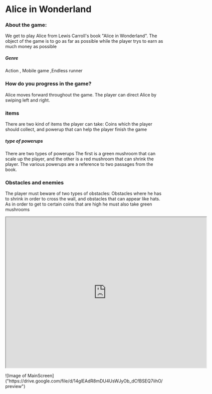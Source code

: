 
<h1>Alice in Wonderland </h1>
<h3>
About the game: 
</h3>
We get to play Alice from Lewis Carroll's book "Alice in Wonderland".
The object of the game is to go as far as possible
while the player trys to earn as much money as possible

<h5> Genre</h5>
Action , Mobile game ,Endless runner

<h3>
How do you progress in the game?
</h3>	 
Alice moves forward throughout the game.
The player can direct Alice by swiping  left and right.
<h3> items</h3>
There are two kind of items the player can take:
Coins which the player should collect, 
and powerup that can help the player finish the game
<h5>type of powerups</h5>
There are two types of powerups
The first is a green mushroom that can scale up  the player,
and the other is a red mushroom that can shrink the player.
The various powerups are a reference to two passages from the book.


<h3>Obstacles and enemies</h3>
The player must beware of two types of obstacles:
Obstacles where he has to shrink in order to cross the wall, and obstacles that can appear like hats.
As in order to get to certain coins that are high he must also take green mushrooms

<p>
  <iframe src="https://drive.google.com/file/d/14glEAdR8mDU4UsWJyOb_dCfBSEQ7iihO/preview" width="640" height="480"></iframe>
</p>
![Image of MainScreen]("https://drive.google.com/file/d/14glEAdR8mDU4UsWJyOb_dCfBSEQ7iihO/preview")


